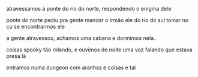 atravessamos a ponte do rio do norte, respondendo o enigma dele

ponte do norte pediu pra gente mandar o irmão ele do rio do sul tomar no cu se encontrarmos ele

a gente atravessou, achamos uma cabana e dormimos nela.

coisas spooky tão rolando, e ouvimos de noite uma voz falando que estava presa lá

entramos numa dungeon com aranhas e coisas e tal
